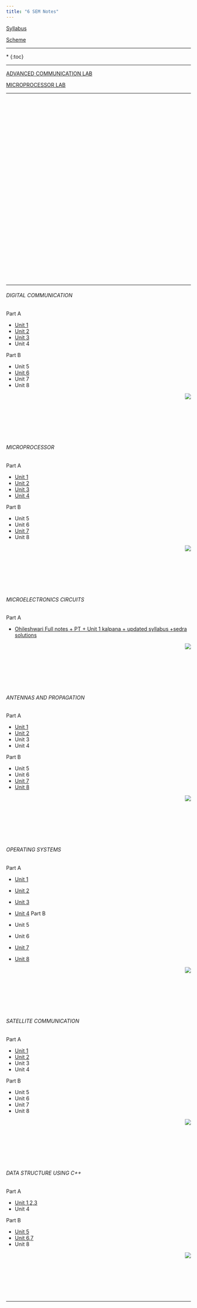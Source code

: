 ```yaml
---
title: "6 SEM Notes"
---
```



<a  target="_blank" href="https://drive.google.com/open?id=0B9cqMjKT9M-dWm9fdTAxTUZ4d1U">Syllabus</a>

<a target="_blank"  href="https://drive.google.com/open?id=0B9cqMjKT9M-dYUVPX3Z3aERjZHc">Scheme</a>

<hr>

<nav class="toc" markdown="1">
*   
{:toc}
</nav>

<hr>

 <a  target="_blank" href="https://drive.google.com/open?id=0B9cqMjKT9M-deGhBNzZ1cUtjUFNhTzIzVG1VWDZiYmxCanh3">ADVANCED COMMUNICATION LAB </a>


 <a  target="_blank" href="https://drive.google.com/open?id=0B9cqMjKT9M-dTzIwSWFnbWdqbzZsZEhXX0hwRzF6SWNGX3lr">MICROPROCESSOR LAB</a>


  

<hr>

<br><br><br><br><br><br><br><br><br><br><br><br><br><br><br><br><br><br><br><br><br><br><br><br><br><br><br><br><br>


<hr>


###### DIGITAL COMMUNICATION

 Part A

*  <a  target="_blank" href="https://drive.google.com/open?id=0B9cqMjKT9M-dak1XZFhMekM0Z28">Unit 1</a>
*  <a  target="_blank" href="https://drive.google.com/open?id=0B9cqMjKT9M-daXpLSmk1WHRjV3M">Unit 2</a>
*  <a  target="_blank" href="https://drive.google.com/open?id=0B9cqMjKT9M-ddHZVWUJpaTVnSXc">Unit 3</a>
* Unit 4 

 Part B
  
* Unit 5  
*  <a  target="_blank" href="https://drive.google.com/open?id=0B9cqMjKT9M-dLV9PQ3NISjBrSjQ">Unit 6</a>
* Unit 7 
* Unit 8  

<a href="#" style="float: right;">
  <img src="https://ecernsit.github.io/assets/top.png"   style="float: right;"  style="width:42px;height:42px;border:0;">
</a><br><br><br><br><br><br><br>


###### MICROPROCESSOR 

 Part A

*  <a  target="_blank" href="https://drive.google.com/open?id=0B9cqMjKT9M-dQmRra1RuOFU5VDg">Unit 1</a>
*  <a  target="_blank" href="https://drive.google.com/open?id=0B9cqMjKT9M-dZ0puOEszS2p3LUE">Unit 2</a>
*  <a  target="_blank" href="https://drive.google.com/open?id=0B9cqMjKT9M-dX01QbDlBZHZtbkE">Unit 3</a>
*  <a  target="_blank" href="https://drive.google.com/open?id=0B9cqMjKT9M-dYlpkVU5KcjVrbWM">Unit 4</a>

 Part B
  
* Unit 5  
* Unit 6   
*  <a  target="_blank" href="https://drive.google.com/open?id=0B9cqMjKT9M-dMDRDampoUE00cjg">Unit 7</a>
* Unit 8  

<a href="#" style="float: right;">
  <img src="https://ecernsit.github.io/assets/top.png"   style="float: right;"  style="width:42px;height:42px;border:0;">
</a><br><br><br><br><br><br><br>


###### MICROELECTRONICS CIRCUITS

 Part A

*  <a  target="_blank" href="https://drive.google.com/open?id=0B9cqMjKT9M-dRXRRd0NyYlU4YlE">Ohileshwari  Full notes + PT  + Unit 1 kalpana + updated syllabus +sedra solutions</a>

<!---

* Unit 2
* Unit 3  
* Unit 4 

 Part B
  
* Unit 5  
* Unit 6   
* Unit 7 
* Unit 8  
--->
<a href="#" style="float: right;">
  <img src="https://ecernsit.github.io/assets/top.png"   style="float: right;"  style="width:42px;height:42px;border:0;">
</a><br><br><br><br><br><br><br>


###### ANTENNAS AND PROPAGATION 

 Part A

* <a  target="_blank" href="https://drive.google.com/open?id=0B9cqMjKT9M-dR1daZlE2U0N5ams">Unit 1</a>
* <a  target="_blank" href="https://drive.google.com/open?id=0B9cqMjKT9M-dUS1MWnhHOUhMYTg">Unit 2</a>
* Unit 3  
* Unit 4 

 Part B
  
* Unit 5  
* Unit 6   
* <a  target="_blank" href="https://drive.google.com/open?id=0B9cqMjKT9M-dOWdVNnY1MU9BTWM">Unit 7</a>
* <a  target="_blank" href="https://drive.google.com/open?id=0B9cqMjKT9M-dbkZZNUxDd2NkbjQ">Unit 8</a>

<a href="#" style="float: right;">
  <img src="https://ecernsit.github.io/assets/top.png"   style="float: right;"  style="width:42px;height:42px;border:0;">
</a><br><br><br><br><br><br><br>


###### OPERATING SYSTEMS 

 Part A

*  <a  target="_blank" href="https://drive.google.com/open?id=0B9cqMjKT9M-daU1TUGltTkc5WVE">Unit 1 </a>
*  <a  target="_blank" href="https://drive.google.com/open?id=0B9cqMjKT9M-daTgtRkp1Y01yLUk">Unit 2</a>
*  <a  target="_blank" href="https://drive.google.com/open?id=0B9cqMjKT9M-dVXlWdGZUYlVRVHM">Unit 3</a>
*  <a  target="_blank" href="https://drive.google.com/open?id=0B9cqMjKT9M-dVWJheEwwSzJNU2c">Unit 4</a>
 Part B
  
* Unit 5  
* Unit 6   
*  <a  target="_blank" href="https://drive.google.com/open?id=0B9cqMjKT9M-dNEJocUtPTnJGdHc">Unit 7</a>
*  <a  target="_blank" href="https://drive.google.com/open?id=0B9cqMjKT9M-dcUFBbWhoVTZUTW8">Unit 8</a>

<a href="#" style="float: right;">
  <img src="https://ecernsit.github.io/assets/top.png"   style="float: right;"  style="width:42px;height:42px;border:0;">
</a><br><br><br><br><br><br><br>


###### SATELLITE COMMUNICATION

 Part A

*  <a  target="_blank" href="https://drive.google.com/open?id=0B9cqMjKT9M-dSWZwbnZLeldqV2s">Unit 1</a>
*  <a  target="_blank" href="https://drive.google.com/open?id=0B9cqMjKT9M-dSVdNY1J2VWdsQzg">Unit 2</a>
* Unit 3  
* Unit 4 

 Part B
  
* Unit 5  
* Unit 6   
* Unit 7 
* Unit 8  

<a href="#" style="float: right;">
  <img src="https://ecernsit.github.io/assets/top.png"   style="float: right;"  style="width:42px;height:42px;border:0;">
</a><br><br><br><br><br><br><br>


###### DATA STRUCTURE USING C++ 

 Part A

*  <a  target="_blank" href="https://drive.google.com/open?id=0B9cqMjKT9M-dZVBDYnhWMmlxN2s">Unit 1,2,3</a>
* Unit 4 

 Part B
  
* <a  target="_blank" href="https://drive.google.com/open?id=0B9cqMjKT9M-dcUJtZ2lnSWZJVHc">Unit 5</a> 
* <a  target="_blank" href="https://drive.google.com/open?id=0B9cqMjKT9M-dRFNudmlFMHhHUTg">Unit 6,7</a> 
* Unit 8  

<a href="#" style="float: right;">
  <img src="https://ecernsit.github.io/assets/top.png"   style="float: right;"  style="width:42px;height:42px;border:0;">
</a><br><br><br><br><br><br><br>



<hr>
